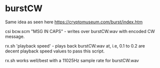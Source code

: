 # burstCW

Same idea as seen here https://cryptomuseum.com/burst/index.htm

csi bcw.scm "MSG IN CAPS" - writes over burstCW.wav with encoded CW message.

rx.sh 'playback speed' - plays back burstCW.wav at, i.e, 0.1 to 0.2 are decent playback speed values to pass this script.




rx.sh works well/best with a 11025Hz sample rate for burstCW.wav
